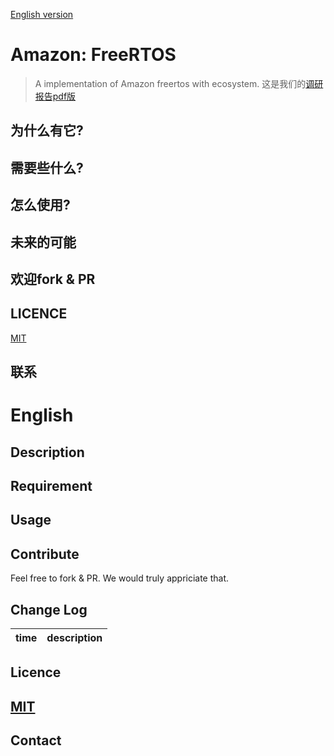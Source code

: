 
[English version](#English)
# Amazon: FreeRTOS
>A implementation of Amazon freertos with ecosystem.
这是我们的[调研报告pdf版](src/调研报告.pdf)
## 为什么有它?

## 需要些什么?

## 怎么使用?

## 未来的可能

## 欢迎fork & PR

## LICENCE
[MIT](LICENCE-MIT.txt)

## 联系

# English

## Description

## Requirement

## Usage

## Contribute
Feel free to fork & PR. We would truly appriciate that.

## Change Log
time | description
  :-:|:-:
## Licence
[MIT](LICENCE)
---

## Contact


